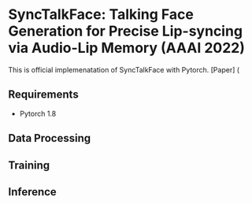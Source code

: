 # SyncTalkFace: Talking Face Generation for Precise Lip-syncing via Audio-Lip Memory (AAAI 2022) 

This is official implemenatation of SyncTalkFace with Pytorch. 
[Paper] (


## Requirements 
* Pytorch 1.8 

## Data Processing 

## Training 

## Inference 
